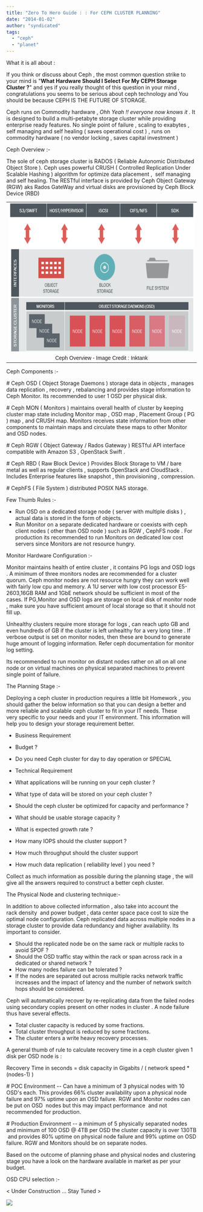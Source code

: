 ```yaml
---
title: "Zero To Hero Guide : : For CEPH CLUSTER PLANNING"
date: "2014-01-02"
author: "syndicated"
tags: 
  - "ceph"
  - "planet"
---
```


  
What it is all about :  
  
If you think or discuss about Ceph , the most common question strike to your mind is "**What Hardware Should I Select For My CEPH Storage Cluster ?**" and yes if you really thought of this question in your mind , congratulations you seems to be serious about ceph technology and You should be because CEPH IS THE FUTURE OF STORAGE.  
  
Ceph runs on Commodity hardware , _Ohh Yeah !! everyone now knows it ._ It is designed to build a multi-petabyte storage cluster while providing enterprise ready features. No single point of failure , scaling to exabytes , self managing and self healing ( saves operational cost ) , runs on commodity hardware ( no vendor locking , saves capital investment )  
  
Ceph Overview :- 
  

The sole of ceph storage cluster is RADOS ( Reliable Autonomic Distributed Object Store ). Ceph uses powerful CRUSH ( Controlled Replication Under Scalable Hashing ) algorithm for optimize data placement ,  self managing and self healing. The RESTful interface is provided by Ceph Object Gateway (RGW) aks Rados GateWay and virtual disks are provisioned by Ceph Block Device (RBD)   
  
  
  

<table align="center" cellpadding="0" cellspacing="0" class="tr-caption-container" style="margin-left: auto; margin-right: auto; text-align: center;"><tbody><tr><td style="text-align: center;"><a href="http://4.bp.blogspot.com/-yupsGmuzduA/Ur2G0gUXaXI/AAAAAAAACV4/ki853OD6ATA/s1600/ceph-arch.png" imageanchor="1" style="margin-left: auto; margin-right: auto;"><img border="0" src="images/ceph-arch.png" height="392" width="640"></a></td></tr><tr><td class="tr-caption" style="text-align: center;"><span style="font-family: Verdana, sans-serif;">Ceph Overview - Image Credit : Inktank</span></td></tr></tbody></table>

  
  

Ceph Components :-

  
\# Ceph OSD ( Object Storage Daemons ) storage data in objects , manages data replication , recovery , rebalancing and provides stage information to Ceph Monitor. Its recommended to user 1 OSD per physical disk.  
  
\# Ceph MON ( Monitors ) maintains overall health of cluster by keeping cluster map state including Monitor map , OSD map , Placement Group ( PG ) map , and CRUSH map. Monitors receives state information from other components to maintain maps and circulate these maps to other Monitor and OSD nodes.  
  
\# Ceph RGW ( Object Gateway / Rados Gateway ) RESTful API interface compatible with Amazon S3 , OpenStack Swift .  
  
\# Ceph RBD ( Raw Block Device ) Provides Block Storage to VM / bare metal as well as regular clients , supports OpenStack and CloudStack . Includes Enterprise features like snapshot , thin provisioning , compression.  
  
\# CephFS ( File System ) distributed POSIX NAS storage.  
  
  
Few Thumb Rules :- 
  

- Run OSD on a dedicated storage node ( server with multiple disks ) , actual data is stored in the form of objects.
- Run Monitor on a separate dedicated hardware or coexists with ceph client nodes ( other than OSD node ) such as RGW , CephFS node . For production its recommended to run Monitors on dedicated low cost servers since Monitors are not resource hungry.

  
  
Monitor Hardware Configuration :- 
  
Monitor maintains health of entire cluster , it contains PG logs and OSD logs . A minimum of three monitors nodes are recommended for a cluster quorum. Ceph monitor nodes are not resource hungry they can work well with fairly low cpu and memory. A 1U server with low cost processor E5-2603,16GB RAM and 1GbE network should be sufficient in most of the cases. If PG,Monitor and OSD logs are storage on local disk of monitor node , make sure you have sufficient amount of local storage so that it should not fill up.  
  
Unhealthy clusters require more storage for logs , can reach upto GB and even hundreds of GB if the cluster is left unhealthy for a very long time . If verbose output is set on monitor nodes, then these are bound to generate huge amount of logging information. Refer ceph documentation for monitor log setting.  
  
Its recommended to run monitor on distant nodes rather on all on all one node or on virtual machines on physical separated machines to prevent single point of failure.  
  
  
The Planning Stage :- 
  
Deploying a ceph cluster in production requires a little bit Homework , you should gather the below information so that you can design a better and more reliable and scalable ceph cluster to fit in your IT needs. These very specific to your needs and your IT environment. This information will help you to design your storage requirement better.  
  
  

- Business Requirement

- Budget ?
- Do you need Ceph cluster for day to day operation or SPECIAL 

- Technical Requirement

- What applications will be running on your ceph cluster ?
- What type of data will be stored on your ceph cluster ?
- Should the ceph cluster be optimized for capacity and performance ?
- What should be usable storage capacity ?
- What is expected growth rate ?
- How many IOPS should the cluster support ?
- How much throughput should the cluster support
- How much data replication ( reliability level ) you need ?

  
  
Collect as much information as possible during the planning stage , the will give all the answers required to construct a better ceph cluster.  
  
The Physical Node and clustering technique:- 
  
In addition to above collected information , also take into account the rack density  and power budget , data center space pace cost to size the optimal node configuration. Ceph replicated data across multiple nodes in a storage cluster to provide data redundancy and higher availability. Its important to consider.  
  
  

- Should the replicated node be on the same rack or multiple racks to avoid SPOF ?
- Should the OSD traffic stay within the rack or span across rack in a dedicated or shared network ?
- How many nodes failure can be tolerated ?
- If the nodes are separated out across multiple racks network traffic increases and the impact of latency and the number of network switch hops should be considered.

Ceph will automatically recover by re-replicating data from the failed nodes using secondary copies present on other nodes in cluster . A node failure thus have several effects.

  

- Total cluster capacity is reduced by some fractions.
- Total cluster throughput is reduced by some fractions.
- The cluster enters a write heavy recovery processes.

  

A general thumb of rule to calculate recovery time in a ceph cluster given 1 disk per OSD node is : 

  

Recovery Time in seconds = disk capacity in Gigabits / ( network speed \*(nodes-1) )

  
  
  
\# POC Environment -- Can have a minimum of 3 physical nodes with 10 OSD's each. This provides 66% cluster availability upon a physical node failure and 97% uptime upon an OSD failure. RGW and Monitor nodes can be put on OSD  nodes but this may impact performance  and not recommended for production.  
  
\# Production Environment -- a minimum of 5 physically separated nodes and minimum of 100 OSD @ 4TB per OSD the cluster capacity is over 130TB  and provides 80% uptime on physical node failure and 99% uptime on OSD failure. RGW and Monitors should be on separate nodes.  
  
 Based on the outcome of planning phase and physical nodes and clustering stage you have a look on the hardware available in market as per your budget.  
  
  
OSD CPU selection :- 
  
  
< Under Construction ... Stay Tuned >  
  
  
  
  

![](http://feeds.feedburner.com/~r/CephStorageNextBigThing/~4/f16dfk--QYM)
